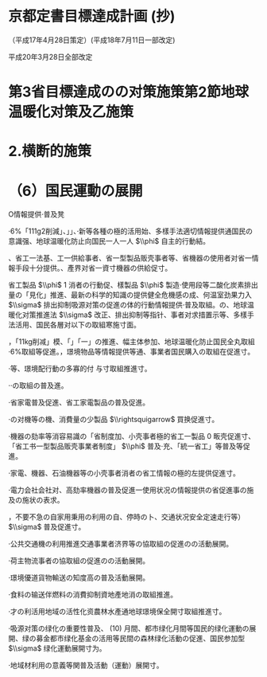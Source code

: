 # 京都定書目標達成計画 (抄)

（平成17年4月28日策定）(平成18年7月11日一部改定)

平成20年3月28日全部改定

# 第3省目標達成のの对策施策第2節地球温暖化对策及乙施策

# 2.横断的施策

# （6）国民運動の展開

O情報提供·普及凳

·6%「111g2削減」、」」、·新等各種の極的活用始、多樣手法適切情報提供通国民の意識强、地球温暖化防止向国民一人一人 $\\phi$ 自主的行動結。

、省工一法基、工一供給事者、省一型製品贩壳事者等、省機器の使用者对省一情報手段十分提供。、產界对省一資寸機器の供給促寸。

省工製品 $\\phi$ ${1}$ 消者の行動促、樣製品 $\\phi$ 製造·使用段等二酸化炭素排出量の「見化」推進、最新の科学的知識の提供健全危機感の成、何温室劲果力入 $\\sigma$ 排出抑制吸源对策の促進の体的行動情報提供·普及取組。の、地球温暖化对策推進法 $\\sigma$ 改正、排出抑制等指针、事者对求措置示等、多樣手法活用、国民各層对以下の取組寒施寸面。

，「11kg削减」模、「」「一」の推進、幅主体参加、地球温暖化防止国民全丸取組·6%取組等促進。，璟境物品等情報提供等通、事業者国民購入の取組在促進寸。

·等、璟境配行動の多寡的付 与寸取組推進寸。

··の取組の普及進。

·省家電普及促進、省工家電製品の普及促進。

·の对機等の機、消費量の少製品 $\\rightsquigarrow$ 買换促進寸。

·機器の劾率等消容易識の「省制度加、小壳事者極的省工一製品 $0$ 畈壳促進寸、「省工书一型製品贩壳事業者制度」 $\\phi$ 普及·充、「統一省工」等普及等促進。

·家電、機器、石油機器等の小壳事者消者の省工情報の極的左提供促進寸。

·電力会社会社对、高劾率機器の普及促進一使用状况の情報提供の省促進事の施及の施状の表求。

，不要不急の自家用秉用の利用の自、停時の卜、交通状况安全定速走行等） $\\sigma$ 普及促進寸。

·公共交通機の利用推進交通事業者济界等の協取組の促進のの活動展開。

·荷主物流事者の協取組の促進のの活動展開。

·璟境優道貨物輸送の知度高の普及活動展開。

·食料の输送伴燃料の消費抑制資地產地消の取組推進。

·才の利活用地域の活性化资農林水產通地球璟境保全開寸取組推進寸。

·吸源对策の绿化の重要性普及、 $(10)$ 月間、都市绿化月間等国民的绿化運動の展開、绿の募金都市绿化基金の活用等民間の森林绿化活動の促進、国民参加型 $\\sigma$ 绿化運動展開寸为。

·地域材利用の意義等関普及活動（運動）展開寸。